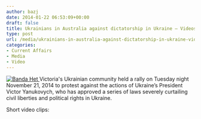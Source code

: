 ```yaml
---
author: bazj
date: 2014-01-22 06:53:09+00:00
draft: false
title: Ukrainians in Australia against dictatorship in Ukraine – Videos
type: post
url: /media/ukrainians-in-australia-against-dictatorship-in-ukraine-videos/
categories:
- Current Affairs
- Media
- Video
---
```


[![Banda Het](http://www.ozeukes.com/wp-content/uploads/2014/01/Banda-Het.jpg)
](http://www.ozeukes.com/wp-content/uploads/2014/01/Banda-Het.jpg)Victoria's Ukrainian community held a rally on Tuesday night November 21, 2014 to protest against the actions of Ukraine’s President Victor Yanukovych, who has approved a series of laws severely curtailing civil liberties and political rights in Ukraine.

Short video clips:



 


 

